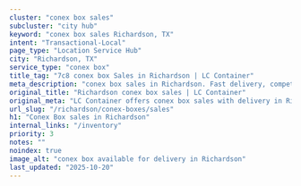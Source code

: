 ```yaml
---
cluster: "conex box sales"
subcluster: "city hub"
keyword: "conex box sales Richardson, TX"
intent: "Transactional-Local"
page_type: "Location Service Hub"
city: "Richardson, TX"
service_type: "conex box"
title_tag: "7c8 conex box Sales in Richardson | LC Container"
meta_description: "conex box sales in Richardson. Fast delivery, competitive pricing. Serving conex boxes area. Quote ID: M02. Call (214) 524-4168 for your free quote today."
original_title: "Richardson conex box sales | LC Container"
original_meta: "LC Container offers conex box sales with delivery in Richardson, TX. Local. Fast quotes. Since 2003."
url_slug: "/richardson/conex-boxes/sales"
h1: "Conex Box sales in Richardson"
internal_links: "/inventory"
priority: 3
notes: ""
noindex: true
image_alt: "conex box available for delivery in Richardson"
last_updated: "2025-10-20"
---
```


<!-- TODO: Add unique city/inventory copy, images, and internal links here. -->
